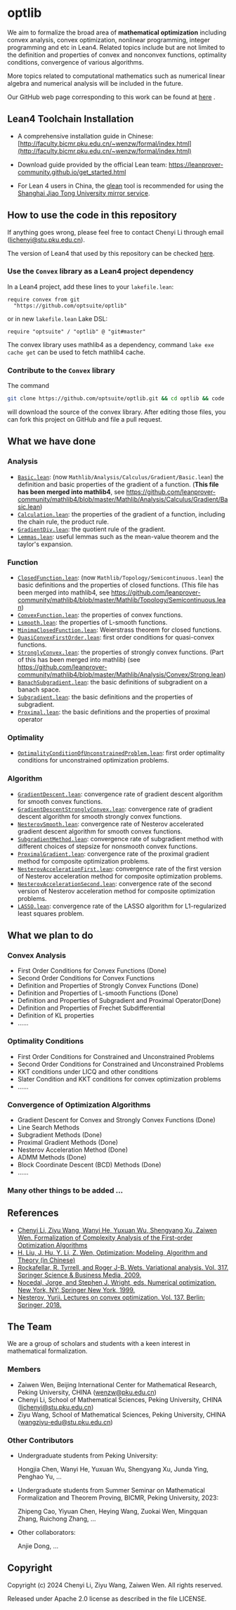 # optlib

We aim to formalize the broad area of **mathematical optimization** including convex analysis, convex optimization, nonlinear programming, integer programming and etc in Lean4. Related topics include but are not limited to the definition and properties of convex and nonconvex functions, optimality conditions, convergence of various algorithms.

More topics related to computational mathematics such as numerical linear algebra and numerical analysis will be included in the future.

Our GitHub web page corresponding to this work can be found at [here](https://optsuite.github.io/optlib/) .

## Lean4 Toolchain Installation

- A comprehensive installation guide in Chinese:
  [http://faculty.bicmr.pku.edu.cn/~wenzw/formal/index.html](http://faculty.bicmr.pku.edu.cn/~wenzw/formal/index.html)

- Download guide provided by the official Lean team:
  https://leanprover-community.github.io/get_started.html

- For Lean 4 users in China, the [glean](https://github.com/alissa-tung/glean) tool is recommended for using the [Shanghai Jiao Tong University mirror service](https://mirror.sjtu.edu.cn/).

## How to use the code in this repository

If anything goes wrong, please feel free to contact Chenyi Li through email (lichenyi@stu.pku.edu.cn).

The version of Lean4 that used by this repository can be checked [here](https://github.com/optsuite/optlib/blob/main/lean-toolchain).

### Use the `Convex` library as a Lean4 project dependency

In a Lean4 project, add these lines to your `lakefile.lean`:

```lean4
require convex from git
  "https://github.com/optsuite/optlib"
```

or in new `lakefile.lean` Lake DSL:

```lean4
require "optsuite" / "optlib" @ "git#master"
```

The convex library uses mathlib4 as a dependency, command `lake exe cache get` can be used to fetch mathlib4 cache.

### Contribute to the `Convex` library

The command

```sh
git clone https://github.com/optsuite/optlib.git && cd optlib && code .
```

will download the source of the convex library. After editing those files, you can fork this project on GitHub and file a pull request.

## What we have done

### Analysis

- [`Basic.lean`](https://github.com/leanprover-community/mathlib4/blob/master/Mathlib/Analysis/Calculus/Gradient/Basic.lean): (now `Mathlib/Analysis/Calculus/Gradient/Basic.lean`) the definition and basic properties of the gradient of a function. (**This file has been merged into mathlib4**, see https://github.com/leanprover-community/mathlib4/blob/master/Mathlib/Analysis/Calculus/Gradient/Basic.lean)
- [`Calculation.lean`](Convex/Analysis/Calculation.lean): the properties of the gradient of a function, including the chain rule, the product rule.
- [`GradientDiv.lean`](Convex/Analysis/GradientDiv.lean): the quotient rule of the gradient.
- [`Lemmas.lean`](Convex/Analysis/Lemmas.lean): useful lemmas such as the mean-value theorem and the taylor's expansion.

### Function

- [`ClosedFunction.lean`](https://github.com/leanprover-community/mathlib4/blob/master/Mathlib/Topology/Semicontinuous.lean): (now `Mathlib/Topology/Semicontinuous.lean`) the basic definitions and the properties of closed functions. (This file has been merged into mathlib4, see https://github.com/leanprover-community/mathlib4/blob/master/Mathlib/Topology/Semicontinuous.lean)
- [`ConvexFunction.lean`](Convex/Function/ConvexFunction.lean): the properties of convex functions.
- [`Lsmooth.lean`](Convex/Function/Lsmooth.lean): the properties of L-smooth functions.
- [`MinimaClosedFunction.lean`](Convex/Function/MinimaClosedFunction.lean): Weierstrass theorem for closed functions.
- [`QuasiConvexFirstOrder.lean`](Convex/Function/QuasiConvexFirstOrder.lean): first order conditions for quasi-convex functions.
- [`StronglyConvex.lean`](Convex/Function/StronglyConvex.lean): the properties of strongly convex functions. (Part of this has been merged into mathlib) (see https://github.com/leanprover-community/mathlib4/blob/master/Mathlib/Analysis/Convex/Strong.lean)
- [`BanachSubgradient.lean`](Convex/Function/BanachSubgradient.lean): the basic definitions of subgradient on a banach space.
- [`Subgradient.lean`](Convex/Function/Subgradient.lean): the basic definitions and the properties of subgradient.
- [`Proximal.lean`](Convex/Function/Proximal.lean): the basic definitions and the properties of proximal operator

### Optimality

- [`OptimalityConditionOfUnconstrainedProblem.lean`](Convex/Optimality/OptimalityConditionOfUnconstrainedProblem.lean): first order optimality conditions for unconstrained optimization problems.

### Algorithm

- [`GradientDescent.lean`](Convex/Algorithm/GradientDescent.lean): convergence rate of gradient descent algorithm for smooth convex functions.
- [`GradientDescentStronglyConvex.lean`](Convex/Algorithm/GradientDescentStronglyConvex.lean): convergence rate of gradient descent algorithm for smooth strongly convex functions.
- [`NesterovSmooth.lean`](Convex/Algorithm/NesterovSmooth.lean): convergence rate of Nesterov accelerated gradient descent algorithm for smooth convex functions.
- [`SubgradientMethod.lean`](Convex/Algorithm/SubgradientMethod.lean): convergence rate of subgradient method with different choices of stepsize for nonsmooth convex functions.
- [`ProximalGradient.lean`](Convex/Algorithm/ProximalGradient.lean): convergence rate of the proximal gradient method for composite optimization problems.
- [`NesterovAccelerationFirst.lean`](Convex/Algorithm/NesterovAccelerationFirst.lean): convergence rate of the first version of Nesterov acceleration method for composite optimization problems.
- [`NesterovAccelerationSecond.lean`](Convex/Algorithm/NesterovAccelerationSecond.lean): convergence rate of the second version of Nesterov acceleration method for composite optimization problems.
- [`LASSO.lean`](Convex/Algorithm/LASSO.lean): convergence rate of the LASSO algorithm for L1-regularized least squares problem.

## What we plan to do

### Convex Analysis

- First Order Conditions for Convex Functions (Done)
- Second Order Conditions for Convex Functions
- Definition and Properties of Strongly Convex Functions (Done)
- Definition and Properties of L-smooth Functions (Done)
- Definition and Properties of Subgradient and Proximal Operator(Done)
- Definition and Properties of Frechet Subdifferential
- Definition of KL properties
- ......

### Optimality Conditions

- First Order Conditions for Constrained and Unconstrained Problems
- Second Order Conditions for Constrained and Unconstrained Problems
- KKT conditions under LICQ and other conditions
- Slater Condition and KKT conditions for convex optimization problems
- ......

### Convergence of Optimization Algorithms

- Gradient Descent for Convex and Strongly Convex Functions (Done)
- Line Search Methods
- Subgradient Methods (Done)
- Proximal Gradient Methods (Done)
- Nesterov Acceleration Method (Done)
- ADMM Methods (Done)
- Block Coordinate Descent (BCD) Methods (Done)
- ......

### Many other things to be added ...

## References

- [Chenyi Li, Ziyu Wang, Wanyi He, Yuxuan Wu, Shengyang Xu, Zaiwen Wen. Formalization of Complexity Analysis of the First-order Optimization Algorithms](https://arxiv.org/abs/2403.11437)
- [H. Liu, J. Hu, Y. Li, Z. Wen, Optimization: Modeling, Algorithm and Theory (in Chinese)](http://faculty.bicmr.pku.edu.cn/~wenzw/optbook.html)
- [Rockafellar, R. Tyrrell, and Roger J-B. Wets. Variational analysis. Vol. 317. Springer Science & Business Media, 2009.](https://link.springer.com/book/10.1007/978-3-642-02431-3)
- [Nocedal, Jorge, and Stephen J. Wright, eds. Numerical optimization. New York, NY: Springer New York, 1999.](https://link.springer.com/chapter/10.1007/0-387-22742-3_18)
- [Nesterov, Yurii. Lectures on convex optimization. Vol. 137. Berlin: Springer, 2018.](https://link.springer.com/book/10.1007/978-3-319-91578-4)

## The Team

We are a group of scholars and students with a keen interest in mathematical formalization.

### Members

- Zaiwen Wen, Beijing International Center for Mathematical Research, Peking University, CHINA (wenzw@pku.edu.cn)
- Chenyi Li, School of Mathematical Sciences, Peking University, CHINA (lichenyi@stu.pku.edu.cn)
- Ziyu Wang, School of Mathematical Sciences, Peking University, CHINA (wangziyu-edu@stu.pku.edu.cn)

### Other Contributors

- Undergraduate students from Peking University:

  Hongjia Chen, Wanyi He, Yuxuan Wu, Shengyang Xu, Junda Ying, Penghao Yu, ...

- Undergraduate students from Summer Seminar on Mathematical Formalization and Theorem Proving, BICMR, Peking University, 2023:

  Zhipeng Cao, Yiyuan Chen, Heying Wang, Zuokai Wen, Mingquan Zhang, Ruichong Zhang, ...

- Other collaborators:

  Anjie Dong, ...

## Copyright

Copyright (c) 2024 Chenyi Li, Ziyu Wang, Zaiwen Wen. All rights reserved.

Released under Apache 2.0 license as described in the file LICENSE.
